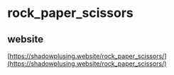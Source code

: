 # rock_paper_scissors

## website
[https://shadowplusing.website/rock_paper_scissors/](https://shadowplusing.website/rock_paper_scissors/)
